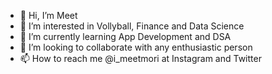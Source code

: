- 👋 Hi, I’m Meet 
- 👀 I’m interested in Vollyball, Finance and Data Science
- 🌱 I’m currently learning App Development and DSA
- 💞️ I’m looking to collaborate with any enthusiastic person
- 📫 How to reach me @i_meetmori at Instagram and Twitter

<!---
i-meetmori/i-meetmori is a ✨ special ✨ repository because its `README.md` (this file) appears on your GitHub profile.
You can click the Preview link to take a look at your changes.
--->
